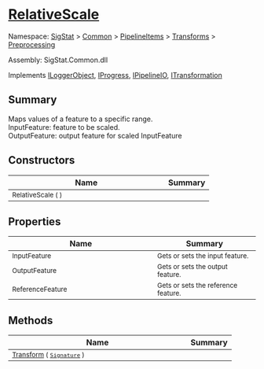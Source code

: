 # [RelativeScale](./RelativeScale.md)

Namespace: [SigStat]() > [Common](./../../../README.md) > [PipelineItems]() > [Transforms]() > [Preprocessing](./README.md)

Assembly: SigStat.Common.dll

Implements [ILoggerObject](./../../../ILoggerObject.md), [IProgress](./../../../Helpers/IProgress.md), [IPipelineIO](./../../../Pipeline/IPipelineIO.md), [ITransformation](./../../../ITransformation.md)

## Summary
Maps values of a feature to a specific range.  <br>InputFeature: feature to be scaled.<br>OutputFeature: output feature for scaled InputFeature

## Constructors

| Name | Summary | 
| --- | --- | 
| <sub>RelativeScale (  )</sub><img width=200>| <sub></sub>| <br>


## Properties

| Name | Summary | 
| --- | --- | 
| <sub>InputFeature</sub><img width=200>| <sub>Gets or sets the input feature.</sub>| <br>
| <sub>OutputFeature</sub><img width=200>| <sub>Gets or sets the output feature.</sub>| <br>
| <sub>ReferenceFeature</sub><img width=200>| <sub>Gets or sets the reference feature.</sub>| <br>


## Methods

| Name | Summary | 
| --- | --- | 
| <sub>[Transform](./Methods/RelativeScale-100663815.md) ( [`Signature`](./../../../Signature.md) )</sub><img width=200>| <sub></sub>| <br>


